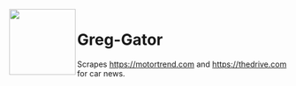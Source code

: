 <img align="left" style="vertical-align: bottom" width="120" height="120" src="https://cdn-icons-png.flaticon.com/512/1049/1049157.png?w=1380&t=st=1662157623~exp=1662158223~hmac=5343b375faf5e6271e28e51fad4b4f7477dea7df982c99028b3eeef1df67d420">

# Greg-Gator
Scrapes https://motortrend.com and https://thedrive.com for car news.

